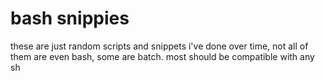 # bash snippies
these are just random scripts and snippets i've done over time, not all of them are even bash, some are batch. most should be compatible with any sh
